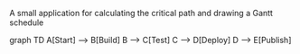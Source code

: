 A small application for calculating the critical path and drawing a Gantt schedule

graph TD
    A[Start] --> B[Build]
    B --> C[Test]
    C --> D[Deploy]
    D --> E[Publish]
